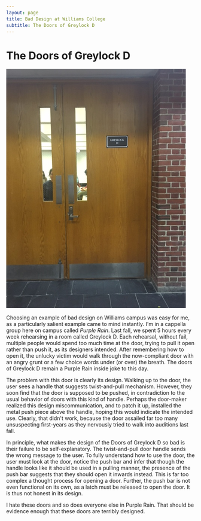 ```yaml
---
layout: page
title: Bad Design at Williams College
subtitle: The Doors of Greylock D
---
```

# The Doors of Greylock D

![Enter at your own risk](/img/IMG_2458.JPG)

Choosing an example of bad design on Williams campus was easy for me, as a particularly salient example came to mind instantly. I'm in a cappella group here on campus called *Purple Rain*. Last fall, we spent 5 hours every week rehearsing in a room called Greylock D. Each rehearsal, without fail, multiple people would spend too much time at the door, trying to pull it open rather than push it, as its designers intended. After remembering how to open it, the unlucky victim would walk through the now-compliant door with an angry grunt or a few choice words under (or over) the breath. The doors of Greylock D remain a Purple Rain inside joke to this day.  

The problem with this door is clearly its design. Walking up to the door, the user sees a handle that suggests twist-and-pull mechanism. However, they soon find that the door is supposed to be pushed, in contradiction to the usual behavior of doors with this kind of handle. Perhaps the door-maker realized this design miscommunication, and to patch it up, installed the metal push piece above the handle, hoping this would indicate the intended use. Clearly, that didn't work, because the door assailed far too many unsuspecting first-years as they nervously tried to walk into auditions last fall.  

In principle, what makes the design of the Doors of Greylock D so bad is their failure to be self-explanatory. The twist-and-pull door handle sends the wrong message to the user. To fully understand how to use the door, the user must look at the door, notice the push bar and infer that though the handle looks like it should be used in a pulling manner, the presence of the push bar suggests that they should open it inwards instead. This is far too complex a thought process for opening a door. Further, the push bar is not even functional on its own, as a latch must be released to open the door. It is thus not honest in its design.  

I hate these doors and so does everyone else in Purple Rain. That should be evidence enough that these doors are terribly designed. 
